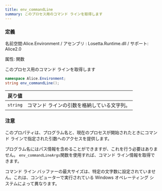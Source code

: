 ```yaml
---
title: env_commandLine
summary: このプロセス用のコマンド ラインを取得します
---
```

### 定義
名前空間:Alice.Environment / アセンブリ : Losetta.Runtime.dll / サポート: Alice2.0

属性: 関数

このプロセス用のコマンド ラインを取得します

```cs title="AliceScript"
namespace Alice.Environment;
string env_commandLine();
```

|戻り値| |
|-|-|
|`string`|コマンド ラインの引数を格納している文字列。|

### 注意
このプロパティは、プログラム名と、現在のプロセスが開始されたときにコマンド ラインで指定された引数へのアクセスを提供します。

プログラム名にはパス情報を含めることができますが、これを行う必要はありません。 `env_commandLineArgs`関数を使用すれば、コマンド ライン情報を取得できます。

コマンド ライン バッファーの最大サイズは、特定の文字数に設定されていません。これは、コンピューターで実行されている Windows オペレーティング システムによって異なります。